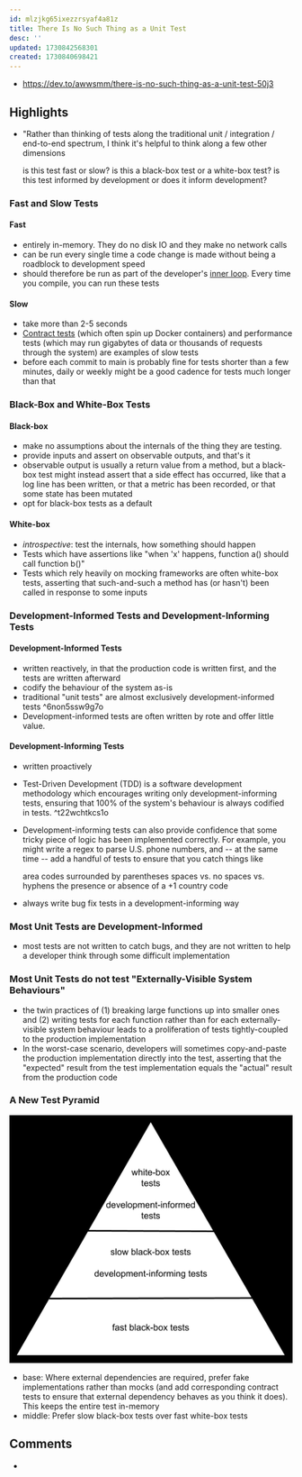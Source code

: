```yaml
---
id: mlzjkg65ixezzrsyaf4a81z
title: There Is No Such Thing as a Unit Test
desc: ''
updated: 1730842568301
created: 1730840698421
---
```


- https://dev.to/awwsmm/there-is-no-such-thing-as-a-unit-test-50j3

## Highlights

- "Rather than thinking of tests along the traditional unit / integration / end-to-end spectrum, I think it's helpful to think along a few other dimensions

    is this test fast or slow?
    is this a black-box test or a white-box test?
    is this test informed by development or does it inform development?

### Fast and Slow Tests

#### Fast

- entirely in-memory. They do no disk IO and they make no network calls
- can be run every single time a code change is made without being a roadblock to development speed
- should therefore be run as part of the developer's [inner loop](https://www.awwsmm.com/blog/drop-everything-and-review). Every time you compile, you can run these tests

#### Slow

- take more than 2-5 seconds
- [Contract tests](https://testsigma.com/blog/api-contract-testing/) (which often spin up Docker containers) and performance tests (which may run gigabytes of data or thousands of requests through the system) are examples of slow tests
- before each commit to main is probably fine for tests shorter than a few minutes, daily or weekly might be a good cadence for tests much longer than that


### Black-Box and White-Box Tests

#### Black-box

- make no assumptions about the internals of the thing they are testing.
- provide inputs and assert on observable outputs, and that's it
- observable output is usually a return value from a method, but a black-box test might instead assert that a side effect has occurred, like that a log line has been written, or that a metric has been recorded, or that some state has been mutated
- opt for black-box tests as a default

#### White-box 

- *introspective*: test the internals, how something should happen
- Tests which have assertions like "when 'x' happens, function a() should call function b()"
- Tests which rely heavily on mocking frameworks are often white-box tests, asserting that such-and-such a method has (or hasn't) been called in response to some inputs

### Development-Informed Tests and Development-Informing Tests

#### Development-Informed Tests 

- written reactively, in that the production code is written first, and the tests are written afterward
- codify the behaviour of the system as-is
- traditional "unit tests" are almost exclusively development-informed tests ^6non5ssw9g7o
- Development-informed tests are often written by rote and offer little value.


#### Development-Informing Tests

- written proactively
- Test-Driven Development (TDD) is a software development methodology which encourages writing only development-informing tests, ensuring that 100% of the system's behaviour is always codified in tests. ^t22wchtkcs1o
- Development-informing tests can also provide confidence that some tricky piece of logic has been implemented correctly. For example, you might write a regex to parse U.S. phone numbers, and -- at the same time -- add a handful of tests to ensure that you catch things like

    area codes surrounded by parentheses
    spaces vs. no spaces vs. hyphens
    the presence or absence of a +1 country code
- always write bug fix tests in a development-informing way

### Most Unit Tests are Development-Informed

- most tests are not written to catch bugs, and they are not written to help a developer think through some difficult implementation

### Most Unit Tests do not test "Externally-Visible System Behaviours"

- the twin practices of (1) breaking large functions up into smaller ones and (2) writing tests for each function rather than for each externally-visible system behaviour leads to a proliferation of tests tightly-coupled to the production implementation
- In the worst-case scenario, developers will sometimes copy-and-paste the production implementation directly into the test, asserting that the "expected" result from the test implementation equals the "actual" result from the production code

### A New Test Pyramid

![](/assets/images/2024-11-05-13-20-51.png)

- base: Where external dependencies are required, prefer fake implementations rather than mocks (and add corresponding contract tests to ensure that external dependency behaves as you think it does). This keeps the entire test in-memory
- middle: Prefer slow black-box tests over fast white-box tests

## Comments

- 